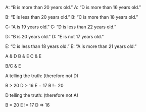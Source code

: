 A: “B is more than 20 years old.”
A: “D is more than 16 years old.”

B: “E is less than 20 years old.”
B: “C is more than 18 years old.”

C: “A is 19 years old.”
C: “D is less than 22 years old.”

D: “B is 20 years old.”
D: “E is not 17 years old.”

E: “C is less than 18 years old.”
E: “A is more than 21 years old.”


A & D
B & E
C & E

B/C & E




A telling the truth: (therefore not D)

B > 20
D > 16
E = 17
B != 20

D telling the truth: (therefore not A)

B = 20
E != 17
D => 16
